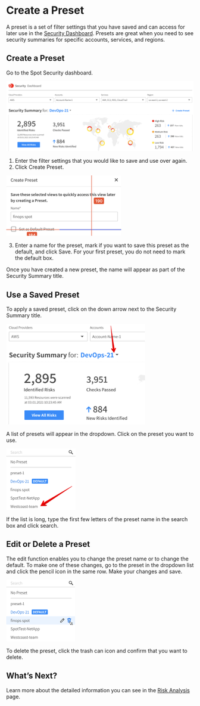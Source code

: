 <meta name="robots" content="noindex">

# Create a Preset

A preset is a set of filter settings that you have saved and can access for later use in the [Security Dashboard](spot-security/features/security-dashboard/). Presets are great when you need to see security summaries for specific accounts, services, and regions.

## Create a Preset

Go to the Spot Security dashboard.

<img src="/spot-security/_media/features-dashboard-presets-01.png" />

1. Enter the filter settings that you would like to save and use over again.
2. Click Create Preset.

<img src="/spot-security/_media/features-dashboard-presets-02.png" width="309" height="162" />

3. Enter a name for the preset, mark if you want to save this preset as the default, and click Save. For your first preset, you do not need to mark the default box.

Once you have created a new preset, the name will appear as part of the Security Summary title.

## Use a Saved Preset

To apply a saved preset, click on the down arrow next to the Security Summary title.

<img src="/spot-security/_media/features-dashboard-presets-03.png" width="373" height="270" />

A list of presets will appear in the dropdown. Click on the preset you want to use.

<img src="/spot-security/_media/features-dashboard-presets-04.png" width="186" height="164" />

If the list is long, type the first few letters of the preset name in the search box and click search.

## Edit or Delete a Preset

The edit function enables you to change the preset name or to change the default. To make one of these changes, go to the preset in the dropdown list and click the pencil icon in the same row. Make your changes and save.

<img src="/spot-security/_media/features-dashboard-presets-05.png" width="185" height="165" />

To delete the preset, click the trash can icon and confirm that you want to delete.

## What’s Next?

Learn more about the detailed information you can see in the [Risk Analysis](spot-security/features/analyze-risks/) page.
